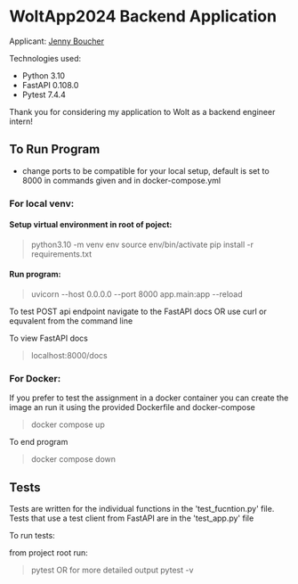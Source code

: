 # WoltApp2024 Backend Application 

Applicant: [Jenny Boucher](https://www.github.com/jboucher154)

Technologies used: 
- Python 3.10
- FastAPI 0.108.0
- Pytest 7.4.4

Thank you for considering my application to Wolt as a backend engineer intern!

## To Run Program

- change ports to be compatible for your local setup, default is set to 8000 in commands given and in docker-compose.yml

### For local venv:

#### Setup virtual environment in root of poject:

> python3.10 -m venv env
> source env/bin/activate
> pip install -r requirements.txt

#### Run program:

> uvicorn --host 0.0.0.0 --port 8000 app.main:app --reload

To test POST api endpoint navigate to the FastAPI docs OR use curl or equvalent from the command line

To view FastAPI docs
> localhost:8000/docs

### For Docker:

If you prefer to test the assignment in a docker container you can create the image an run it using the provided Dockerfile and docker-compose

> docker compose up

To end program

> docker compose down

## Tests

Tests are written for the individual functions in the 'test_fucntion.py' file. Tests that use a test client from FastAPI are in the 'test_app.py' file

To run tests:

from project root run:
> pytest
OR for more detailed output
> pytest -v 
